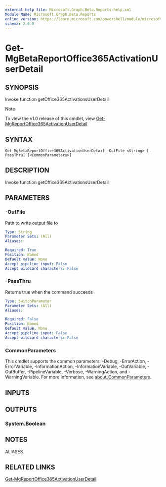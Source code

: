 ```yaml
---
external help file: Microsoft.Graph.Beta.Reports-help.xml
Module Name: Microsoft.Graph.Beta.Reports
online version: https://learn.microsoft.com/powershell/module/microsoft.graph.beta.reports/get-mgbetareportoffice365activationuserdetail
schema: 2.0.0
---
```


# Get-MgBetaReportOffice365ActivationUserDetail

## SYNOPSIS
Invoke function getOffice365ActivationsUserDetail

> [!NOTE]
> To view the v1.0 release of this cmdlet, view [Get-MgReportOffice365ActivationUserDetail](/powershell/module/Microsoft.Graph.Reports/Get-MgReportOffice365ActivationUserDetail?view=graph-powershell-v1.0)

## SYNTAX

```
Get-MgBetaReportOffice365ActivationUserDetail -OutFile <String> [-PassThru] [<CommonParameters>]
```

## DESCRIPTION
Invoke function getOffice365ActivationsUserDetail

## PARAMETERS

### -OutFile
Path to write output file to

```yaml
Type: String
Parameter Sets: (All)
Aliases:

Required: True
Position: Named
Default value: None
Accept pipeline input: False
Accept wildcard characters: False
```

### -PassThru
Returns true when the command succeeds

```yaml
Type: SwitchParameter
Parameter Sets: (All)
Aliases:

Required: False
Position: Named
Default value: None
Accept pipeline input: False
Accept wildcard characters: False
```

### CommonParameters
This cmdlet supports the common parameters: -Debug, -ErrorAction, -ErrorVariable, -InformationAction, -InformationVariable, -OutVariable, -OutBuffer, -PipelineVariable, -Verbose, -WarningAction, and -WarningVariable. For more information, see [about_CommonParameters](http://go.microsoft.com/fwlink/?LinkID=113216).

## INPUTS

## OUTPUTS

### System.Boolean
## NOTES

ALIASES

## RELATED LINKS
[Get-MgReportOffice365ActivationUserDetail](/powershell/module/Microsoft.Graph.Reports/Get-MgReportOffice365ActivationUserDetail?view=graph-powershell-v1.0)

